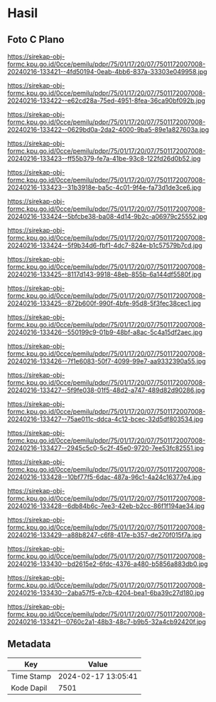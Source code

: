 # Hasil

## Foto C Plano

https://sirekap-obj-formc.kpu.go.id/0cce/pemilu/pdpr/75/01/17/20/07/7501172007008-20240216-133421--4fd50194-0eab-4bb6-837a-33303e049958.jpg

https://sirekap-obj-formc.kpu.go.id/0cce/pemilu/pdpr/75/01/17/20/07/7501172007008-20240216-133422--e62cd28a-75ed-4951-8fea-36ca90bf092b.jpg

https://sirekap-obj-formc.kpu.go.id/0cce/pemilu/pdpr/75/01/17/20/07/7501172007008-20240216-133422--0629bd0a-2da2-4000-9ba5-89e1a827603a.jpg

https://sirekap-obj-formc.kpu.go.id/0cce/pemilu/pdpr/75/01/17/20/07/7501172007008-20240216-133423--ff55b379-fe7a-41be-93c8-122fd26d0b52.jpg

https://sirekap-obj-formc.kpu.go.id/0cce/pemilu/pdpr/75/01/17/20/07/7501172007008-20240216-133423--31b3918e-ba5c-4c01-9f4e-fa73d1de3ce6.jpg

https://sirekap-obj-formc.kpu.go.id/0cce/pemilu/pdpr/75/01/17/20/07/7501172007008-20240216-133424--5bfcbe38-ba08-4d14-9b2c-a06979c25552.jpg

https://sirekap-obj-formc.kpu.go.id/0cce/pemilu/pdpr/75/01/17/20/07/7501172007008-20240216-133424--5f9b34d6-fbf1-4dc7-824e-b1c57579b7cd.jpg

https://sirekap-obj-formc.kpu.go.id/0cce/pemilu/pdpr/75/01/17/20/07/7501172007008-20240216-133425--8117d143-9918-48eb-855b-6a144df5580f.jpg

https://sirekap-obj-formc.kpu.go.id/0cce/pemilu/pdpr/75/01/17/20/07/7501172007008-20240216-133425--872b600f-990f-4bfe-95d8-5f3fec38cec1.jpg

https://sirekap-obj-formc.kpu.go.id/0cce/pemilu/pdpr/75/01/17/20/07/7501172007008-20240216-133426--550199c9-01b9-48bf-a8ac-5c4a15df2aec.jpg

https://sirekap-obj-formc.kpu.go.id/0cce/pemilu/pdpr/75/01/17/20/07/7501172007008-20240216-133426--7f1e6083-50f7-4099-99e7-aa9332390a55.jpg

https://sirekap-obj-formc.kpu.go.id/0cce/pemilu/pdpr/75/01/17/20/07/7501172007008-20240216-133427--5f9fe038-01f5-48d2-a747-489d82d90286.jpg

https://sirekap-obj-formc.kpu.go.id/0cce/pemilu/pdpr/75/01/17/20/07/7501172007008-20240216-133427--75ae011c-ddca-4c12-bcec-32d5df803534.jpg

https://sirekap-obj-formc.kpu.go.id/0cce/pemilu/pdpr/75/01/17/20/07/7501172007008-20240216-133427--2945c5c0-5c2f-45e0-9720-7ee53fc82551.jpg

https://sirekap-obj-formc.kpu.go.id/0cce/pemilu/pdpr/75/01/17/20/07/7501172007008-20240216-133428--10bf77f5-6dac-487a-96c1-4a24c16377e4.jpg

https://sirekap-obj-formc.kpu.go.id/0cce/pemilu/pdpr/75/01/17/20/07/7501172007008-20240216-133428--6db84b6c-7ee3-42eb-b2cc-86f1f194ae34.jpg

https://sirekap-obj-formc.kpu.go.id/0cce/pemilu/pdpr/75/01/17/20/07/7501172007008-20240216-133429--a88b8247-c6f8-417e-b357-de270f015f7a.jpg

https://sirekap-obj-formc.kpu.go.id/0cce/pemilu/pdpr/75/01/17/20/07/7501172007008-20240216-133430--bd2615e2-6fdc-4376-a480-b5856a883db0.jpg

https://sirekap-obj-formc.kpu.go.id/0cce/pemilu/pdpr/75/01/17/20/07/7501172007008-20240216-133430--2aba57f5-e7cb-4204-bea1-6ba39c27d180.jpg

https://sirekap-obj-formc.kpu.go.id/0cce/pemilu/pdpr/75/01/17/20/07/7501172007008-20240216-133421--0760c2a1-48b3-48c7-b9b5-32a4cb92420f.jpg


## Metadata

| Key        | Value               |
| ---------- | ------------------- |
| Time Stamp | 2024-02-17 13:05:41 |
| Kode Dapil | 7501                |



